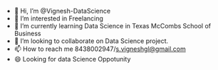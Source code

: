- 👋 Hi, I’m @Vignesh-DataScience
- 👀 I’m interested in Freelancing
- 🌱 I’m currently learning Data Science in Texas McCombs School of Business
- 💞️ I’m looking to collaborate on Data Science project.
- 📫 How to reach me 8438002947/s.vigneshgl@gmail.com
- 😄 Looking for data Science Oppotunity
<!---
Vignesh-DataScience/Vignesh-DataScience is a ✨ special ✨ repository because its `README.md` (this file) appears on your GitHub profile.
You can click the Preview link to take a look at your changes.
--->
